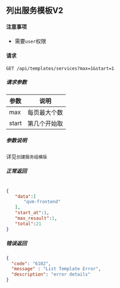 ## 列出服务模板V2

#### 注意事项

* 需要`user`权限

#### 请求

```
GET /api/templates/services?max=1&start=1
```

##### 请求参数

|参数|说明|
|---|---|
|max|每页最大个数|
|start|第几个开始取|


##### 参数说明

详见`创建服务组模版`

##### 正常返回

```json

{
　　"data":[
　　　　"qvm-frontend"
　　],
　　"start_at":1,
　　"max_resault":1,
　　"total":21
}

```

##### 错误返回

```json
{
  "code": "6102",
  "message" : "List Template Error",
  "description": "error details"
}
```



